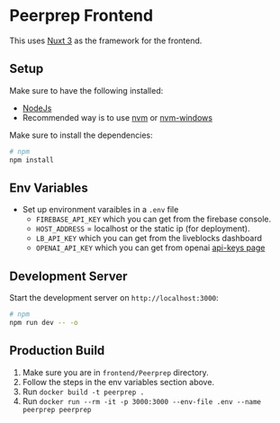 # Peerprep Frontend

This uses [Nuxt 3](https://nuxt.com/) as the framework for the frontend.  

## Setup
Make sure to have the following installed:
- [NodeJs](https://nodejs.org/en)
- Recommended way is to use [nvm](https://github.com/nvm-sh/nvm) or [nvm-windows](https://github.com/coreybutler/nvm-windows)


Make sure to install the dependencies:
```bash
# npm
npm install
```

## Env Variables

- Set up environment varaibles in a `.env` file
  - `FIREBASE_API_KEY` which you can get from the firebase console.
  - `HOST_ADDRESS` = localhost or the static ip (for deployment).
  - `LB_API_KEY` which you can get from the liveblocks dashboard
  - `OPENAI_API_KEY` which you can get from openai [api-keys page](https://github.com/coreybutler/nvm-windows)

## Development Server

Start the development server on `http://localhost:3000`:

```bash
# npm
npm run dev -- -o
```

## Production Build

1. Make sure you are in `frontend/Peerprep` directory.
2. Follow the steps in the env variables section above.
3. Run `docker build -t peerprep .`
4. Run `docker run --rm -it -p 3000:3000 --env-file .env --name peerprep peerprep`
